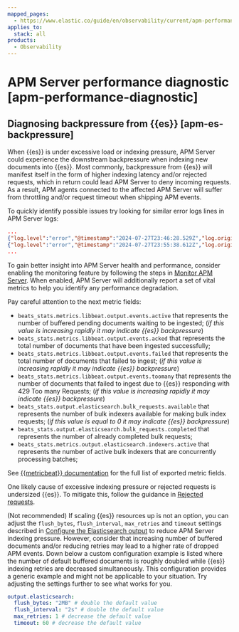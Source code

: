 ```yaml
---
mapped_pages:
  - https://www.elastic.co/guide/en/observability/current/apm-performance-diagnostic.html
applies_to:
  stack: all
products:
  - Observability
---
```


# APM Server performance diagnostic [apm-performance-diagnostic]


## Diagnosing backpressure from {{es}} [apm-es-backpressure]

When {{es}} is under excessive load or indexing pressure, APM Server could experience the downstream backpressure when indexing new documents into {{es}}. Most commonly, backpressure from {{es}} will manifest itself in the form of higher indexing latency and/or rejected requests, which in return could lead APM Server to deny incoming requests. As a result, APM agents connected to the affected APM Server will suffer from throttling and/or request timeout when shipping APM events.

To quickly identify possible issues try looking for similar error logs lines in APM Server logs:

```json
...
{"log.level":"error","@timestamp":"2024-07-27T23:46:28.529Z","log.origin":{"function":"github.com/elastic/go-docappender/v2.(*Appender).flush","file.name":"v2@v2.2.0/appender.go","file.line":370},"message":"bulk indexing request failed","service.name":"apm-server","error":{"message":"flush failed (429): [429 Too Many Requests]"},"ecs.version":"1.6.0"}
{"log.level":"error","@timestamp":"2024-07-27T23:55:38.612Z","log.origin":{"function":"github.com/elastic/go-docappender/v2.(*Appender).flush","file.name":"v2@v2.2.0/appender.go","file.line":370},"message":"bulk indexing request failed","service.name":"apm-server","error":{"message":"flush failed (503): [503 Service Unavailable]"},"ecs.version":"1.6.0"}
...
```

To gain better insight into APM Server health and performance, consider enabling the monitoring feature by following the steps in [Monitor APM Server](/solutions/observability/apm/monitor-apm-server.md). When enabled, APM Server will additionally report a set of vital metrics to help you identify any performance degradation.

Pay careful attention to the next metric fields:

* `beats_stats.metrics.libbeat.output.events.active` that represents the number of buffered pending documents waiting to be ingested; (*if this value is increasing rapidly it may indicate {{es}} backpressure*)
* `beats_stats.metrics.libbeat.output.events.acked` that represents the total number of documents that have been ingested successfully;
* `beats_stats.metrics.libbeat.output.events.failed` that represents the total number of documents that failed to ingest; (*if this value is increasing rapidly it may indicate {{es}} backpressure*)
* `beats_stats.metrics.libbeat.output.events.toomany` that represents the number of documents that failed to ingest due to {{es}} responding with 429 Too many Requests; (*if this value is increasing rapidly it may indicate {{es}} backpressure*)
* `beats_stats.output.elasticsearch.bulk_requests.available` that represents the number of bulk indexers available for making bulk index requests; (*if this value is equal to 0 it may indicate {{es}} backpressure*)
* `beats_stats.output.elasticsearch.bulk_requests.completed` that represents the number of already completed bulk requests;
* `beats_stats.metrics.output.elasticsearch.indexers.active` that represents the number of active bulk indexers that are concurrently processing batches;

See [{{metricbeat}} documentation](beats://reference/metricbeat/exported-fields-beat.md) for the full list of exported metric fields.

One likely cause of excessive indexing pressure or rejected requests is undersized {{es}}. To mitigate this, follow the guidance in [Rejected requests](../../elasticsearch/rejected-requests.md).

(Not recommended) If scaling {{es}} resources up is not an option, you can adjust the `flush_bytes`, `flush_interval`, `max_retries` and `timeout` settings described in [Configure the Elasticsearch output](/solutions/observability/apm/configure-elasticsearch-output.md) to reduce APM Server indexing pressure. However, consider that increasing number of buffered documents and/or reducing retries may lead to a higher rate of dropped APM events. Down below a custom configuration example is listed where the number of default buffered documents is roughly doubled while {{es}} indexing retries are decreased simultaneously. This configuration provides a generic example and might not be applicable to your situation. Try adjusting the settings further to see what works for you.

```yaml
output.elasticsearch:
  flush_bytes: "2MB" # double the default value
  flush_interval: "2s" # double the default value
  max_retries: 1 # decrease the default value
  timeout: 60 # decrease the default value
```

